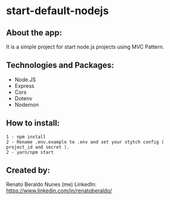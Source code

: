 # start-default-nodejs

## About the app:

It is a simple project for start node.js projects using MVC Pattern.

## Technologies and Packages:

- Node.JS
- Express
- Cors
- Dotenv
- Nodemon

## How to install:

```
1 - npm install
2 - Rename .env.example to .env and set your stytch config ( project_id and secret ).
2 - yarn/npm start
```

## Created by:

Renato Beraldo Nunes (me)
LinkedIn: https://www.linkedin.com/in/renatoberaldo/
